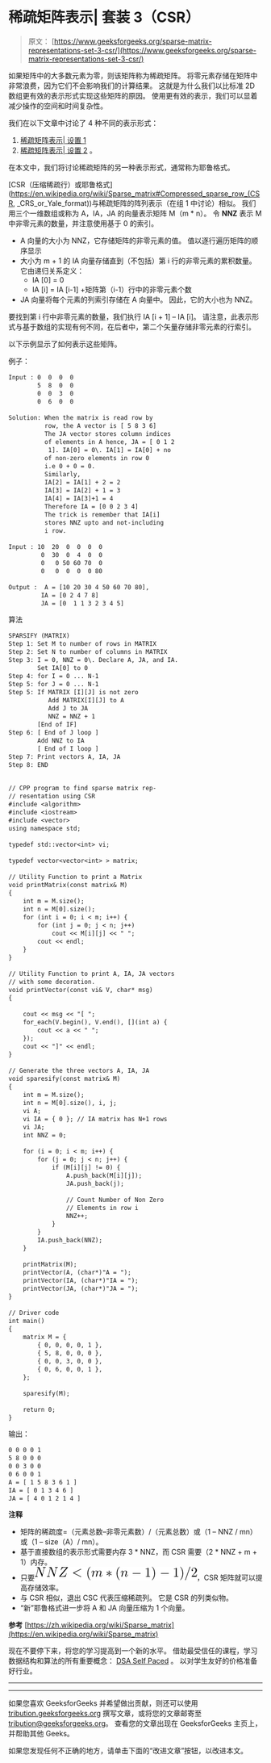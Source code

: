 # 稀疏矩阵表示| 套装 3（CSR）

> 原文： [https://www.geeksforgeeks.org/sparse-matrix-representations-set-3-csr/](https://www.geeksforgeeks.org/sparse-matrix-representations-set-3-csr/)

如果矩阵中的大多数元素为零，则该矩阵称为稀疏矩阵。 将零元素存储在矩阵中非常浪费，因为它们不会影响我们的计算结果。 这就是为什么我们以比标准 2D 数组更有效的表示形式实现这些矩阵的原因。 使用更有效的表示，我们可以显着减少操作的空间和时间复杂性。

我们在以下文章中讨论了 4 种不同的表示形式：

1.  [稀疏矩阵表示| 设置 1](https://www.geeksforgeeks.org/sparse-matrix-representation/)
2.  [稀疏矩阵表示| 设置 2](https://www.geeksforgeeks.org/sparse-matrix-representations-using-list-lists-dictionary-keys/) 。

在本文中，我们将讨论稀疏矩阵的另一种表示形式，通常称为耶鲁格式。

[CSR（压缩稀疏行）或耶鲁格式](https://en.wikipedia.org/wiki/Sparse_matrix#Compressed_sparse_row_(CSR, _CRS_or_Yale_format))与稀疏矩阵的阵列表示（在组 1 中讨论）相似。 我们用三个一维数组或称为 A，IA，JA 的向量表示矩阵 M（m * n）。 令 **NNZ** 表示 M 中非零元素的数量，并注意使用基于 0 的索引。

*   A 向量的大小为 NNZ，它存储矩阵的非零元素的值。 值以逐行遍历矩阵的顺序显示
*   大小为 m + 1 的 IA 向量存储直到（不包括）第 i 行的非零元素的累积数量。 它由递归关系定义：
    *   IA [0] = 0
    *   IA [i] = IA [i-1] +矩阵第（i-1）行中的非零元素个数
*   JA 向量将每个元素的列索引存储在 A 向量中。 因此，它的大小也为 NNZ。

要找到第 i 行中非零元素的数量，我们执行 IA [i + 1] – IA [i]。 请注意，此表示形式与基于数组的实现有何不同，在后者中，第二个矢量存储非零元素的行索引。

以下示例显示了如何表示这些矩阵。

例子：

```
Input : 0  0  0  0
        5  8  0  0
        0  0  3  0
        0  6  0  0

Solution: When the matrix is read row by 
          row, the A vector is [ 5 8 3 6]
          The JA vector stores column indices
          of elements in A hence, JA = [ 0 1 2 
           1]. IA[0] = 0\. IA[1] = IA[0] + no  
          of non-zero elements in row 0 
          i.e 0 + 0 = 0.
          Similarly,
          IA[2] = IA[1] + 2 = 2
          IA[3] = IA[2] + 1 = 3  
          IA[4] = IA[3]+1 = 4
          Therefore IA = [0 0 2 3 4]
          The trick is remember that IA[i]
          stores NNZ upto and not-including 
          i row.

Input : 10  20  0  0  0  0
         0  30  0  4  0  0
         0   0 50 60 70  0
         0   0  0  0  0 80

Output :  A = [10 20 30 4 50 60 70 80],
         IA = [0 2 4 7 8]
         JA = [0  1 1 3 2 3 4 5]

```

算法

```
SPARSIFY (MATRIX)
Step 1: Set M to number of rows in MATRIX
Step 2: Set N to number of columns in MATRIX
Step 3: I = 0, NNZ = 0\. Declare A, JA, and IA. 
        Set IA[0] to 0
Step 4: for I = 0 ... N-1
Step 5: for J = 0 ... N-1
Step 5: If MATRIX [I][J] is not zero
           Add MATRIX[I][J] to A
           Add J to JA
           NNZ = NNZ + 1
        [End of IF]
Step 6: [ End of J loop ]
        Add NNZ to IA
        [ End of I loop ]
Step 7: Print vectors A, IA, JA
Step 8: END

```

```

// CPP program to find sparse matrix rep- 
// resentation using CSR 
#include <algorithm> 
#include <iostream> 
#include <vector> 
using namespace std; 

typedef std::vector<int> vi; 

typedef vector<vector<int> > matrix; 

// Utility Function to print a Matrix 
void printMatrix(const matrix& M) 
{ 
    int m = M.size(); 
    int n = M[0].size(); 
    for (int i = 0; i < m; i++) { 
        for (int j = 0; j < n; j++)  
            cout << M[i][j] << " ";         
        cout << endl; 
    } 
} 

// Utility Function to print A, IA, JA vectors 
// with some decoration. 
void printVector(const vi& V, char* msg) 
{ 

    cout << msg << "[ "; 
    for_each(V.begin(), V.end(), [](int a) { 
        cout << a << " "; 
    }); 
    cout << "]" << endl; 
} 

// Generate the three vectors A, IA, JA  
void sparesify(const matrix& M) 
{ 
    int m = M.size(); 
    int n = M[0].size(), i, j; 
    vi A; 
    vi IA = { 0 }; // IA matrix has N+1 rows 
    vi JA; 
    int NNZ = 0; 

    for (i = 0; i < m; i++) { 
        for (j = 0; j < n; j++) { 
            if (M[i][j] != 0) { 
                A.push_back(M[i][j]); 
                JA.push_back(j); 

                // Count Number of Non Zero  
                // Elements in row i 
                NNZ++; 
            } 
        } 
        IA.push_back(NNZ); 
    } 

    printMatrix(M); 
    printVector(A, (char*)"A = "); 
    printVector(IA, (char*)"IA = "); 
    printVector(JA, (char*)"JA = "); 
} 

// Driver code 
int main() 
{ 
    matrix M = { 
        { 0, 0, 0, 0, 1 }, 
        { 5, 8, 0, 0, 0 }, 
        { 0, 0, 3, 0, 0 }, 
        { 0, 6, 0, 0, 1 }, 
    }; 

    sparesify(M); 

    return 0; 
} 

```

输出：

```
0 0 0 0 1 
5 8 0 0 0 
0 0 3 0 0 
0 6 0 0 1 
A = [ 1 5 8 3 6 1 ]
IA = [ 0 1 3 4 6 ]
JA = [ 4 0 1 2 1 4 ]

```

**注释**

*   矩阵的稀疏度=（元素总数–非零元素数）/（元素总数）或（1 – NNZ / mn）或（1 – size（A）/ mn）。
*   基于直接数组的表示形式需要内存 3 * NNZ，而 CSR 需要（2 * NNZ + m + 1）内存。
*   只要![ \ \ \space NNZ < (m*(n-1) - 1)/2 ](img/f92997e000d41470d429b70eaa3fd11e.png "Rendered by QuickLaTeX.com")，CSR 矩阵就可以提高存储效率。
*   与 CSR 相似，退出 CSC 代表压缩稀疏列。 它是 CSR 的列类似物。
*   “新”耶鲁格式进一步将 A 和 JA 向量压缩为 1 个向量。

**参考**
[https://zh.wikipedia.org/wiki/Sparse_matrix](https://en.wikipedia.org/wiki/Sparse_matrix)

现在不要停下来，将您的学习提高到一个新的水平。 借助最受信任的课程，学习数据结构和算法的所有重要概念： [DSA Self Paced](https://practice.geeksforgeeks.org/courses/dsa-self-paced?utm_source=geeksforgeeks&utm_medium=article&utm_campaign=gfg_article_dsa_content_bottom) 。 以对学生友好的价格准备好行业。

* * *

* * *

如果您喜欢 GeeksforGeeks 并希望做出贡献，则还可以使用 [tribution.geeksforgeeks.org](https://contribute.geeksforgeeks.org/) 撰写文章，或将您的文章邮寄至 tribution@geeksforgeeks.org。 查看您的文章出现在 GeeksforGeeks 主页上，并帮助其他 Geeks。

如果您发现任何不正确的地方，请单击下面的“改进文章”按钮，以改进本文。